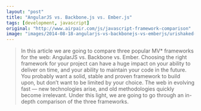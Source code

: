```yaml
---
layout: "post"
title: "AngularJS vs. Backbone.js vs. Ember.js"
tags: [development, javascript]
original: "http://www.airpair.com/js/javascript-framework-comparison"
image: "images/2014-08-18-angularjs-vs-backbonejs-vs-emberjs/urishaked-jscompare-2.png"
---
```


<blockquote>In this article we are going to compare three popular MV* frameworks for the web: AngularJS vs. Backbone vs. Ember. Choosing the right framework for your project can have a huge impact on your ability to deliver on time, and your ability to maintain your code in the future. You probably want a solid, stable and proven framework to build upon, but don’t want to be limited by your choice. The web in evolving fast — new technologies arise, and old methodologies quickly become irrelevant. Under this light, we are going to go through an in-depth comparison of the three frameworks.</blockquote>

